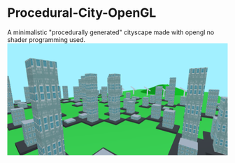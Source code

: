 # Procedural-City-OpenGL
A minimalistic "procedurally generated" cityscape made with opengl no shader programming used.
![alt text](city_proc.png)

